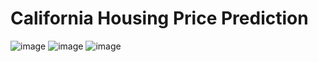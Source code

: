 ﻿# California Housing Price Prediction
 ![image](https://github.com/dimplefrancis/California-House-Price-Prediction/assets/55413450/08f1b35b-58d3-42a8-85fa-2febc1690e4a)
 ![image](https://github.com/dimplefrancis/California-House-Price-Prediction/assets/55413450/a565ff21-41da-413c-8ec4-7ffd83b7ac71)
 ![image](https://github.com/dimplefrancis/California-House-Price-Prediction/assets/55413450/50dc9e11-a723-43f9-b986-90bf117ed8c1)



